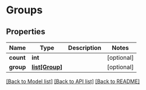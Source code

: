 # Groups

## Properties
Name | Type | Description | Notes
------------ | ------------- | ------------- | -------------
**count** | **int** |  | [optional] 
**group** | [**list[Group]**](Group.md) |  | [optional] 

[[Back to Model list]](../README.md#documentation-for-models) [[Back to API list]](../README.md#documentation-for-api-endpoints) [[Back to README]](../README.md)


